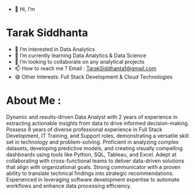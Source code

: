 - 👋 Hi, I’m
# Tarak Siddhanta
- 👀 I’m interested in Data Analytics 
- 🌱 I’m currently learning Data Analytics & Data Science 
- 💞️ I’m looking to collaborate on any analytical projects
- 📫 How to reach me ? Email : TarakSiddhanta1@gmail.com
- 😄 Other Interests: Full Stack Development  & Cloud Technologies
  
# About Me :
Dynamic and results-driven Data Analyst with 2 years of experience in extracting actionable insights from data to
drive informed decision-making. Possess 8 years of diverse professional experience in Full Stack Development, IT
Training, and Support roles, demonstrating a versatile skill set in technology and problem-solving. Proficient in
analyzing complex datasets, developing predictive models, and creating visually compelling dashboards using tools
like Python, SQL, Tableau, and Excel. Adept at collaborating with cross-functional teams to deliver data-driven
solutions that align with organizational goals. Strong communicator with a proven ability to translate technical
findings into strategic recommendations. Experienced in leveraging software development expertise to automate
workflows and enhance data processing efficiency.
<!---
taraksiddhanta1/taraksiddhanta1 is a ✨ special ✨ repository because its `README.md` (this file) appears on your GitHub profile.
You can click the Preview link to take a look at your changes.
--->
